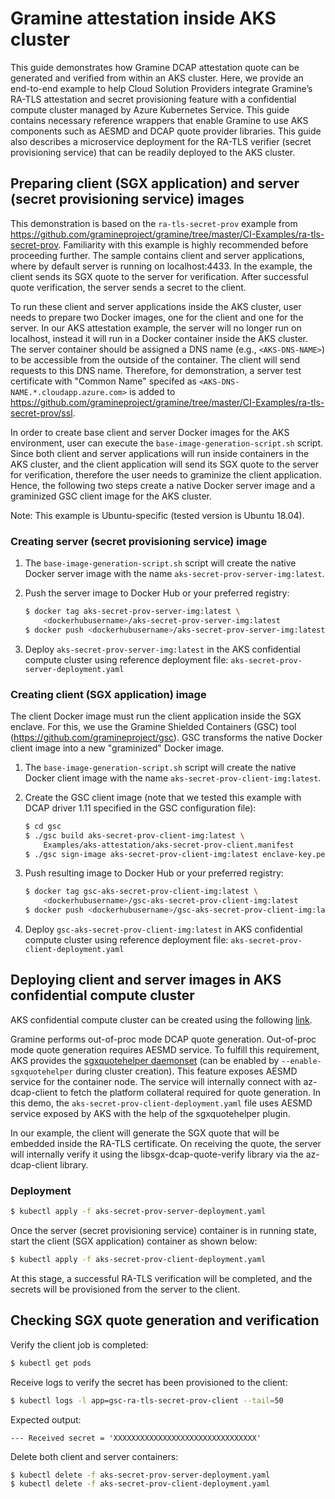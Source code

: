 # Gramine attestation inside AKS cluster

This guide demonstrates how Gramine DCAP attestation quote can be generated and verified from
within an AKS cluster. Here, we provide an end-to-end example to help Cloud Solution Providers
integrate Gramine’s RA-TLS attestation and secret provisioning feature with a confidential compute
cluster managed by Azure Kubernetes Service. This guide contains necessary reference wrappers that
enable Gramine to use AKS components such as AESMD and DCAP quote provider libraries. This guide
also describes a microservice deployment for the RA-TLS verifier (secret provisioning service) that
can be readily deployed to the AKS cluster.

## Preparing client (SGX application) and server (secret provisioning service) images

This demonstration is based on the `ra-tls-secret-prov` example from
https://github.com/gramineproject/gramine/tree/master/CI-Examples/ra-tls-secret-prov. Familiarity
with this example is highly recommended before proceeding further. The sample contains client and
server applications, where by default server is running on localhost:4433. In the example, the
client sends its SGX quote to the server for verification. After successful quote verification, the
server sends a secret to the client.

To run these client and server applications inside the AKS cluster, user needs to prepare two Docker
images, one for the client and one for the server. In our AKS attestation example, the server will
no longer run on localhost, instead it will run in a Docker container inside the AKS cluster. The
server container should be assigned a DNS name (e.g., `<AKS-DNS-NAME>`) to be accessible from the
outside of the container. The client will send requests to this DNS name. Therefore, for
demonstration, a server test certificate with "Common Name" specifed as
`<AKS-DNS-NAME.*.cloudapp.azure.com>` is added to
https://github.com/gramineproject/gramine/tree/master/CI-Examples/ra-tls-secret-prov/ssl.

In order to create base client and server Docker images for the AKS environment, user can execute
the `base-image-generation-script.sh` script. Since both client and server applications will run
inside containers in the AKS cluster, and the client application will send its SGX quote to the
server for verification, therefore the user needs to graminize the client application. Hence, the
following two steps create a native Docker server image and a graminized GSC client image for the
AKS cluster.

Note: This example is Ubuntu-specific (tested version is Ubuntu 18.04).

### Creating server (secret provisioning service) image

1. The `base-image-generation-script.sh` script will create the native Docker server image with the
   name `aks-secret-prov-server-img:latest`.

2. Push the server image to Docker Hub or your preferred registry:

    ```sh
    $ docker tag aks-secret-prov-server-img:latest \
        <dockerhubusername>/aks-secret-prov-server-img:latest
    $ docker push <dockerhubusername>/aks-secret-prov-server-img:latest
    ```

3. Deploy `aks-secret-prov-server-img:latest` in the AKS confidential compute cluster using reference
   deployment file: `aks-secret-prov-server-deployment.yaml`

### Creating client (SGX application) image

The client Docker image must run the client application inside the SGX enclave. For this, we use the
Gramine Shielded Containers (GSC) tool (https://github.com/gramineproject/gsc). GSC transforms the
native Docker client image into a new "graminized" Docker image.

1. The `base-image-generation-script.sh` script will create the native Docker client image with the
   name `aks-secret-prov-client-img:latest`.

2. Create the GSC client image (note that we tested this example with DCAP driver 1.11 specified in
   the GSC configuration file):

    ```sh
    $ cd gsc
    $ ./gsc build aks-secret-prov-client-img:latest \
        Examples/aks-attestation/aks-secret-prov-client.manifest
    $ ./gsc sign-image aks-secret-prov-client-img:latest enclave-key.pem
    ```

5. Push resulting image to Docker Hub or your preferred registry:

    ```sh
    $ docker tag gsc-aks-secret-prov-client-img:latest \
        <dockerhubusername>/gsc-aks-secret-prov-client-img:latest
    $ docker push <dockerhubusername>/gsc-aks-secret-prov-client-img:latest
    ```

6. Deploy `gsc-aks-secret-prov-client-img:latest` in AKS confidential compute cluster using
   reference deployment file: `aks-secret-prov-client-deployment.yaml`

## Deploying client and server images in AKS confidential compute cluster

AKS confidential compute cluster can be created using the following
[link](https://docs.microsoft.com/en-us/azure/confidential-computing/confidential-enclave-nodes-aks-get-started).

Gramine performs out-of-proc mode DCAP quote generation. Out-of-proc mode quote generation requires
AESMD service. To fulfill this requirement, AKS provides the
[sgxquotehelper daemonset](https://docs.microsoft.com/en-us/azure/confidential-computing/confidential-nodes-aks-addon#out-of-proc-attestation-for-confidential-workloads)
(can be enabled by `--enable-sgxquotehelper` during cluster creation). This feature exposes AESMD
service for the container node. The service will internally connect with az-dcap-client to fetch the
platform collateral required for quote generation. In this demo, the
`aks-secret-prov-client-deployment.yaml` file uses AESMD service exposed by AKS with the help of the
sgxquotehelper plugin.

In our example, the client will generate the SGX quote that will be embedded inside the RA-TLS
certificate. On receiving the quote, the server will internally verify it using the
libsgx-dcap-quote-verify library via the az-dcap-client library.

### Deployment

```sh
$ kubectl apply -f aks-secret-prov-server-deployment.yaml
```

Once the server (secret provisioning service) container is in running state, start the client
(SGX application) container as shown below:

```sh
$ kubectl apply -f aks-secret-prov-client-deployment.yaml
```

At this stage, a successful RA-TLS verification will be completed, and the secrets will be
provisioned from the server to the client.

## Checking SGX quote generation and verification

Verify the client job is completed:

```sh
$ kubectl get pods
```

Receive logs to verify the secret has been provisioned to the client:

```sh
$ kubectl logs -l app=gsc-ra-tls-secret-prov-client --tail=50
```

Expected output:

`--- Received secret = 'XXXXXXXXXXXXXXXXXXXXXXXXXXXXXXXX'`

Delete both client and server containers:

```sh
$ kubectl delete -f aks-secret-prov-server-deployment.yaml
$ kubectl delete -f aks-secret-prov-client-deployment.yaml
```
